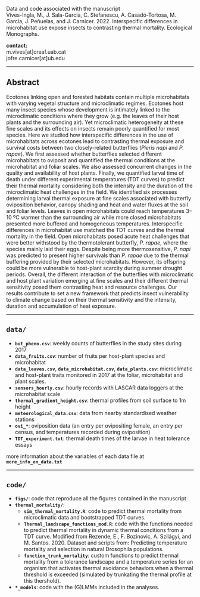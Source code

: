Data and code associated with the manuscript  
Vives-Ingla, M., J. Sala-Garcia, C. Stefanescu, A. Casadó-Tortosa, M. Garcia, J. Peñuelas, and J. Carnicer. 2022. Interspecific differences in microhabitat use expose insects to contrasting thermal mortality. Ecological Monographs.

<b>contact:</b>  
m.vives[at]creaf.uab.cat  
jofre.carnicer[at]ub.edu


---
## Abstract

Ecotones linking open and forested habitats contain multiple microhabitats with varying vegetal structure and microclimatic regimes. Ecotones host many insect species whose development is intimately linked to the microclimatic conditions where they grow (e.g. the leaves of their host plants and the surrounding air). Yet microclimatic heterogeneity at these fine scales and its effects on insects remain poorly quantified for most species. Here we studied how interspecific differences in the use of microhabitats across ecotones lead to contrasting thermal exposure and survival costs between two closely-related butterflies (<i>Pieris napi</i> and <i>P. rapae</i>). We first assessed whether butterflies selected different microhabitats to oviposit and quantified the thermal conditions at the microhabitat and foliar scales. We also assessed concurrent changes in the quality and availability of host plants. Finally, we quantified larval time of death under different experimental temperatures (TDT curves) to predict their thermal mortality considering both the intensity and the duration of the microclimatic heat challenges in the field. We identified six processes determining larval thermal exposure at fine scales associated with butterfly oviposition behavior, canopy shading and heat and water fluxes at the soil and foliar levels. Leaves in open microhabitats could reach temperatures 3–10 ºC warmer than the surrounding air while more closed microhabitats presented more buffered and homogeneous temperatures. Interspecific differences in microhabitat use matched the TDT curves and the thermal mortality in the field. Open microhabitats posed acute heat challenges that were better withstood by the thermotolerant butterfly, <i>P. rapae</i>, where the species mainly laid their eggs. Despite being more thermosensitive, <i>P. napi</i> was predicted to present higher survivals than <i>P. rapae</i> due to the thermal buffering provided by their selected microhabitats. However, its offspring could be more vulnerable to host-plant scarcity during summer drought periods. Overall, the different interaction of the butterflies with microclimatic and host plant variation emerging at fine scales and their different thermal sensitivity posed them contrasting heat and resource challenges. Our results contribute to set a new framework that predicts insect vulnerability to climate change based on their thermal sensitivity and the intensity, duration and accumulation of heat exposure.


---
## __`data/`__
 
  - __`but_pheno.csv`__: weekly counts of butterflies in the study sites during 2017    
  - __`data_fruits.csv`__: number of fruits per host-plant species and microhabitat  
  - __`data_leaves.csv`__, __`data_microhabitat.csv`__, __`data_plants.csv`__: microclimatic and host-plant traits monitored in 2017 at the foliar, microhabitat and plant scales.  
  - __`sensors_hourly.csv`__: hourly records with LASCAR data loggers at the microhabitat scale
  - __`thermal_gradient_height.csv`__: thermal profiles from soil surface to 1m height
  - __`meteorological_data.csv`__: data from nearby standardised weather stations  
  - __`ovi_*`__: oviposition data (an entry per ovipositing female, an entry per census, and temperatures recorded during oviposition)  
  - __`TDT_experiment.txt`__: thermal death times of the larvae in heat tolerance essays

more information about the variables of each data file at __`more_info_on_data.txt`__

---
## __`code/`__
  - __`figs/`__: code that reproduce all the figures contained in the manuscript  
  - __`thermal_mortality/`__:   
    - __`sim_thermal_mortality.R`__: code to predict thermal mortality from microclimatic data and bootstrapped TDT curves.  
    - __`Thermal_landscape_functions_mod.R`__: code with the functions needed to predict thermal mortality in dynamic thermal conditions from a TDT curve. Modified from Rezende, E., F. Bozinovic, A. Szilágyi, and M. Santos. 2020. Dataset and scripts from: Predicting temperature mortality and selection in natural Drosophila populations.  
    - __`function_trunk_mortality`__: custom functions to predict thermal mortality from a tolerance landscape and a temperature series for an organism that activates thermal avoidance behaviors when a thermal threshold is exceeded (simulated by trunkating the thermal profile at this thershold).  
  - __`*_models`__: code with the (G)LMMs included in the analyses.

  
